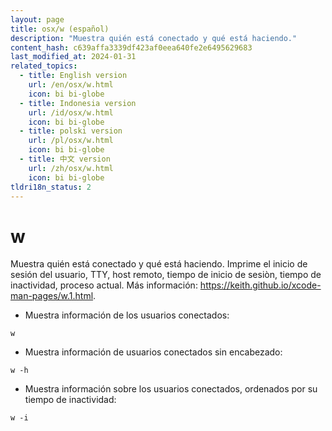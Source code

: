 ```yaml
---
layout: page
title: osx/w (español)
description: "Muestra quién está conectado y qué está haciendo."
content_hash: c639affa3339df423af0eea640fe2e6495629683
last_modified_at: 2024-01-31
related_topics:
  - title: English version
    url: /en/osx/w.html
    icon: bi bi-globe
  - title: Indonesia version
    url: /id/osx/w.html
    icon: bi bi-globe
  - title: polski version
    url: /pl/osx/w.html
    icon: bi bi-globe
  - title: 中文 version
    url: /zh/osx/w.html
    icon: bi bi-globe
tldri18n_status: 2
---
```

# w

Muestra quién está conectado y qué está haciendo.
Imprime el inicio de sesión del usuario, TTY, host remoto, tiempo de inicio de sesiòn, tiempo de inactividad, proceso actual.
Más información: <https://keith.github.io/xcode-man-pages/w.1.html>.

- Muestra información de los usuarios conectados:

`w`

- Muestra información de usuarios conectados sin encabezado:

`w -h`

- Muestra información sobre los usuarios conectados, ordenados por su tiempo de inactividad:

`w -i`
